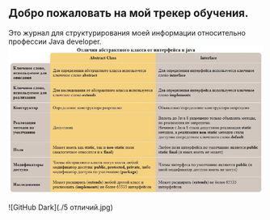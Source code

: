 ## Добро пожаловать на мой трекер обучения.

Это журнал для структурирования моей информации относительно профессии Java developer.
![This is an image](https://github.com/Alfatto/Blog/blob/gh-pages/5%20%D0%BE%D1%82%D0%BB%D0%B8%D1%87%D0%B8%D0%B9.jpg)



![GitHub Dark](./5 отличий.jpg)

